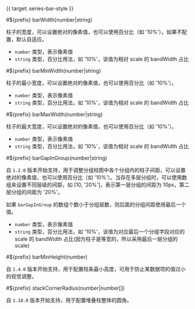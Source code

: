 {{ target: series-bar-style }}

#${prefix} barWidth(number|string)

柱子的宽度，可以设置绝对的像素值，也可以使用百分比（如 '10%'）。如果不配置，默认自适应。

- `number` 类型，表示像素值
- `string` 类型，百分比用法，如 '10%'，该值为相对 scale 的 bandWidth 占比

#${prefix} barMinWidth(number|string)

柱子的最小宽度，可以设置绝对的像素值，也可以使用百分比（如 '10%'）。

- `number` 类型，表示像素值
- `string` 类型，百分比用法，如 '10%'，该值为相对 scale 的 bandWidth 占比

#${prefix} barMaxWidth(number|string)

柱子的最大宽度，可以设置绝对的像素值，也可以使用百分比（如 '10%'）。

- `number` 类型，表示像素值
- `string` 类型，百分比用法，如 '10%'，该值为相对 scale 的 bandWidth 占比

#${prefix} barGapInGroup(number|string)

自 `1.2.0` 版本开始支持，用于调整分组柱图中各个分组内的柱子间距，可以设置绝对的像素值，也可以使用百分比（如 '10%'）。当存在多层分组时，可以使用数组来设置不同层级的间距，如 [10, '20%']，表示第一层分组的间距为 10px，第二层分组的间距为 '20%'。

如果 `barGapInGroup` 的数组个数小于分组层数，则后面的分组间距使用最后一个值。

- `number` 类型，表示像素值
- `string` 类型，百分比用法，如 '10%'，该值为对应最后一个分组字段对应的 scale 的 bandWidth 占比(因为柱子是等宽的，所以采用最后一层分组的 scale)

#${prefix} barMinHeight(number)

自 `1.4.0` 版本开始支持，用于配置柱条最小高度，可用于防止某数据项的值过小的视觉调整。

#${prefix} stackCornerRadius(number|number[])

自 `1.10.0` 版本开始支持，用于配置堆叠柱整体的圆角。
